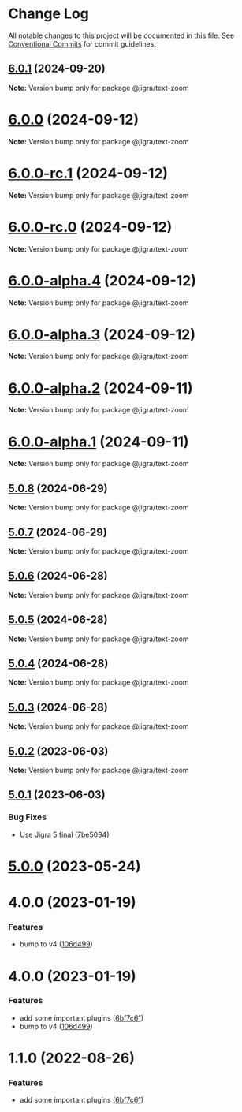 # Change Log

All notable changes to this project will be documented in this file.
See [Conventional Commits](https://conventionalcommits.org) for commit guidelines.

## [6.0.1](https://github.com/familyjs/jigra-plugins/compare/@jigra/text-zoom@6.0.0...@jigra/text-zoom@6.0.1) (2024-09-20)

**Note:** Version bump only for package @jigra/text-zoom

# [6.0.0](https://github.com/familyjs/jigra-plugins/compare/@jigra/text-zoom@6.0.0-rc.1...@jigra/text-zoom@6.0.0) (2024-09-12)

**Note:** Version bump only for package @jigra/text-zoom

# [6.0.0-rc.1](https://github.com/familyjs/jigra-plugins/compare/@jigra/text-zoom@6.0.0-rc.0...@jigra/text-zoom@6.0.0-rc.1) (2024-09-12)

**Note:** Version bump only for package @jigra/text-zoom

# [6.0.0-rc.0](https://github.com/familyjs/jigra-plugins/compare/@jigra/text-zoom@6.0.0-alpha.4...@jigra/text-zoom@6.0.0-rc.0) (2024-09-12)

**Note:** Version bump only for package @jigra/text-zoom

# [6.0.0-alpha.4](https://github.com/familyjs/jigra-plugins/compare/@jigra/text-zoom@6.0.0-alpha.3...@jigra/text-zoom@6.0.0-alpha.4) (2024-09-12)

**Note:** Version bump only for package @jigra/text-zoom

# [6.0.0-alpha.3](https://github.com/familyjs/jigra-plugins/compare/@jigra/text-zoom@6.0.0-alpha.2...@jigra/text-zoom@6.0.0-alpha.3) (2024-09-12)

**Note:** Version bump only for package @jigra/text-zoom

# [6.0.0-alpha.2](https://github.com/familyjs/jigra-plugins/compare/@jigra/text-zoom@6.0.0-alpha.1...@jigra/text-zoom@6.0.0-alpha.2) (2024-09-11)

**Note:** Version bump only for package @jigra/text-zoom

# [6.0.0-alpha.1](https://github.com/familyjs/jigra-plugins/compare/@jigra/text-zoom@5.0.8...@jigra/text-zoom@6.0.0-alpha.1) (2024-09-11)

**Note:** Version bump only for package @jigra/text-zoom

## [5.0.8](https://github.com/familyjs/jigra-plugins/compare/@jigra/text-zoom@5.0.7...@jigra/text-zoom@5.0.8) (2024-06-29)

**Note:** Version bump only for package @jigra/text-zoom

## [5.0.7](https://github.com/familyjs/jigra-plugins/compare/@jigra/text-zoom@5.0.6...@jigra/text-zoom@5.0.7) (2024-06-29)

**Note:** Version bump only for package @jigra/text-zoom

## [5.0.6](https://github.com/familyjs/jigra-plugins/compare/@jigra/text-zoom@5.0.5...@jigra/text-zoom@5.0.6) (2024-06-28)

**Note:** Version bump only for package @jigra/text-zoom

## [5.0.5](https://github.com/familyjs/jigra-plugins/compare/@jigra/text-zoom@5.0.4...@jigra/text-zoom@5.0.5) (2024-06-28)

**Note:** Version bump only for package @jigra/text-zoom

## [5.0.4](https://github.com/familyjs/jigra-plugins/compare/@jigra/text-zoom@5.0.3...@jigra/text-zoom@5.0.4) (2024-06-28)

**Note:** Version bump only for package @jigra/text-zoom

## [5.0.3](https://github.com/familyjs/jigra-plugins/compare/@jigra/text-zoom@5.0.2...@jigra/text-zoom@5.0.3) (2024-06-28)

**Note:** Version bump only for package @jigra/text-zoom

## [5.0.2](https://github.com/familyjs/jigra-plugins/compare/@jigra/text-zoom@5.0.1...@jigra/text-zoom@5.0.2) (2023-06-03)

**Note:** Version bump only for package @jigra/text-zoom

## [5.0.1](https://github.com/familyjs/jigra-plugins/compare/@jigra/text-zoom@5.0.0...@jigra/text-zoom@5.0.1) (2023-06-03)

### Bug Fixes

- Use Jigra 5 final ([7be5094](https://github.com/familyjs/jigra-plugins/commit/7be509425c5cc9f21b1f9e78794b2c6b76ca7702))

# [5.0.0](https://github.com/familyjs/jigra-plugins/compare/@jigra/text-zoom@1.1.0...@jigra/text-zoom@5.0.0) (2023-05-24)

# 4.0.0 (2023-01-19)

### Features

- bump to v4 ([106d499](https://github.com/familyjs/jigra-plugins/commit/106d49991e82a0505a82571530b73fcda020e7e4))

# 4.0.0 (2023-01-19)

### Features

- add some important plugins ([6bf7c61](https://github.com/navify/jigra-plugins/commit/6bf7c61ba5ad99cf0474cb2cc9599d0f8fedeb45))
- bump to v4 ([106d499](https://github.com/navify/jigra-plugins/commit/106d49991e82a0505a82571530b73fcda020e7e4))

# 1.1.0 (2022-08-26)

### Features

- add some important plugins ([6bf7c61](https://github.com/navify/jigra-plugins/commit/6bf7c61ba5ad99cf0474cb2cc9599d0f8fedeb45))
